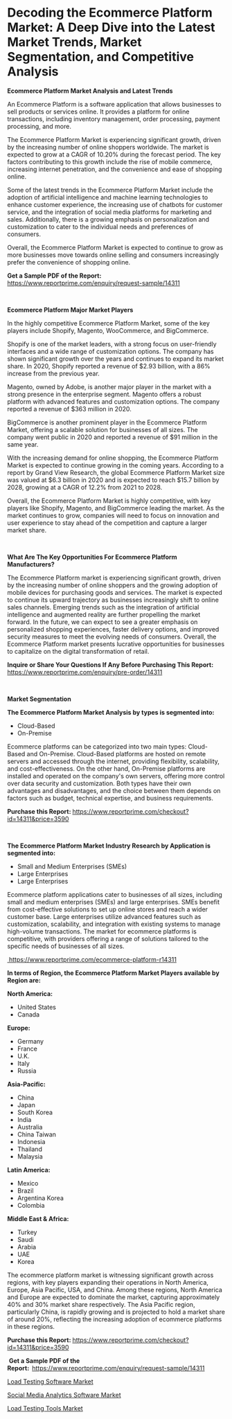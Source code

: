 <p><h1>Decoding the Ecommerce Platform Market: A Deep Dive into the Latest Market Trends, Market Segmentation, and Competitive Analysis</h1></p><p><strong>Ecommerce Platform Market Analysis and Latest Trends</strong></p>
<p><p>An Ecommerce Platform is a software application that allows businesses to sell products or services online. It provides a platform for online transactions, including inventory management, order processing, payment processing, and more.</p><p>The Ecommerce Platform Market is experiencing significant growth, driven by the increasing number of online shoppers worldwide. The market is expected to grow at a CAGR of 10.20% during the forecast period. The key factors contributing to this growth include the rise of mobile commerce, increasing internet penetration, and the convenience and ease of shopping online.</p><p>Some of the latest trends in the Ecommerce Platform Market include the adoption of artificial intelligence and machine learning technologies to enhance customer experience, the increasing use of chatbots for customer service, and the integration of social media platforms for marketing and sales. Additionally, there is a growing emphasis on personalization and customization to cater to the individual needs and preferences of consumers.</p><p>Overall, the Ecommerce Platform Market is expected to continue to grow as more businesses move towards online selling and consumers increasingly prefer the convenience of shopping online.</p></p>
<p><strong>Get a Sample PDF of the Report:&nbsp;</strong> <a href="https://www.reportprime.com/enquiry/request-sample/14311">https://www.reportprime.com/enquiry/request-sample/14311</a></p>
<p>&nbsp;</p>
<p><strong>Ecommerce Platform Major Market Players</strong></p>
<p><p>In the highly competitive Ecommerce Platform Market, some of the key players include Shopify, Magento, WooCommerce, and BigCommerce. </p><p>Shopify is one of the market leaders, with a strong focus on user-friendly interfaces and a wide range of customization options. The company has shown significant growth over the years and continues to expand its market share. In 2020, Shopify reported a revenue of $2.93 billion, with a 86% increase from the previous year.</p><p>Magento, owned by Adobe, is another major player in the market with a strong presence in the enterprise segment. Magento offers a robust platform with advanced features and customization options. The company reported a revenue of $363 million in 2020.</p><p>BigCommerce is another prominent player in the Ecommerce Platform Market, offering a scalable solution for businesses of all sizes. The company went public in 2020 and reported a revenue of $91 million in the same year.</p><p>With the increasing demand for online shopping, the Ecommerce Platform Market is expected to continue growing in the coming years. According to a report by Grand View Research, the global Ecommerce Platform Market size was valued at $6.3 billion in 2020 and is expected to reach $15.7 billion by 2028, growing at a CAGR of 12.2% from 2021 to 2028.</p><p>Overall, the Ecommerce Platform Market is highly competitive, with key players like Shopify, Magento, and BigCommerce leading the market. As the market continues to grow, companies will need to focus on innovation and user experience to stay ahead of the competition and capture a larger market share.</p></p>
<p>&nbsp;</p>
<p><strong>What Are The Key Opportunities For Ecommerce Platform Manufacturers?</strong></p>
<p><p>The Ecommerce Platform market is experiencing significant growth, driven by the increasing number of online shoppers and the growing adoption of mobile devices for purchasing goods and services. The market is expected to continue its upward trajectory as businesses increasingly shift to online sales channels. Emerging trends such as the integration of artificial intelligence and augmented reality are further propelling the market forward. In the future, we can expect to see a greater emphasis on personalized shopping experiences, faster delivery options, and improved security measures to meet the evolving needs of consumers. Overall, the Ecommerce Platform market presents lucrative opportunities for businesses to capitalize on the digital transformation of retail.</p></p>
<p><strong>Inquire or Share Your Questions If Any Before Purchasing This Report:</strong> <a href="https://www.reportprime.com/enquiry/pre-order/14311">https://www.reportprime.com/enquiry/pre-order/14311</a></p>
<p>&nbsp;</p>
<p><strong>Market Segmentation</strong></p>
<p><strong>The Ecommerce Platform Market Analysis by types is segmented into:</strong></p>
<p><ul><li>Cloud-Based</li><li>On-Premise</li></ul></p>
<p><p>Ecommerce platforms can be categorized into two main types: Cloud-Based and On-Premise. Cloud-Based platforms are hosted on remote servers and accessed through the internet, providing flexibility, scalability, and cost-effectiveness. On the other hand, On-Premise platforms are installed and operated on the company's own servers, offering more control over data security and customization. Both types have their own advantages and disadvantages, and the choice between them depends on factors such as budget, technical expertise, and business requirements.</p></p>
<p><strong>Purchase this Report:&nbsp;</strong><a href="https://www.reportprime.com/checkout?id=14311&price=3590">https://www.reportprime.com/checkout?id=14311&price=3590</a></p>
<p>&nbsp;</p>
<p><strong>The Ecommerce Platform Market Industry Research by Application is segmented into:</strong></p>
<p><ul><li>Small and Medium Enterprises (SMEs)</li><li>Large Enterprises</li><li>Large Enterprises</li></ul></p>
<p><p>Ecommerce platform applications cater to businesses of all sizes, including small and medium enterprises (SMEs) and large enterprises. SMEs benefit from cost-effective solutions to set up online stores and reach a wider customer base. Large enterprises utilize advanced features such as customization, scalability, and integration with existing systems to manage high-volume transactions. The market for ecommerce platforms is competitive, with providers offering a range of solutions tailored to the specific needs of businesses of all sizes.</p></p>
<p><a href="https://www.reportprime.com/ecommerce-platform-r14311">&nbsp;https://www.reportprime.com/ecommerce-platform-r14311</a></p>
<p><strong>In terms of Region, the Ecommerce Platform Market Players available by Region are:</strong></p>
<p>
    <p> <strong> North America: </strong>
        <ul>
            <li>United States</li>
            <li>Canada</li>
        </ul>
        </p> 
    <p> <strong> Europe: </strong>
        <ul>
            <li>Germany</li>
            <li>France</li>
            <li>U.K.</li>
            <li>Italy</li>
            <li>Russia</li>
        </ul>
        </p> 
    <p> <strong> Asia-Pacific: </strong>
        <ul>
            <li>China</li>
            <li>Japan</li>
            <li>South Korea</li>
            <li>India</li>
            <li>Australia</li>
            <li>China Taiwan</li>
            <li>Indonesia</li>
            <li>Thailand</li>
            <li>Malaysia</li>
        </ul>
        </p> 
    <p> <strong> Latin America: </strong>
        <ul>
            <li>Mexico</li>
            <li>Brazil</li>
            <li>Argentina Korea</li>
            <li>Colombia</li>
        </ul>
        </p> 
    <p> <strong> Middle East & Africa: </strong>
        <ul>
            <li>Turkey</li>
            <li>Saudi</li>
            <li>Arabia</li>
            <li>UAE</li>
            <li>Korea</li>
        </ul>
    </p>
    </p>
<p><p>The ecommerce platform market is witnessing significant growth across regions, with key players expanding their operations in North America, Europe, Asia Pacific, USA, and China. Among these regions, North America and Europe are expected to dominate the market, capturing approximately 40% and 30% market share respectively. The Asia Pacific region, particularly China, is rapidly growing and is projected to hold a market share of around 20%, reflecting the increasing adoption of ecommerce platforms in these regions.</p></p>
<p><strong>Purchase this Report: </strong><a href="https://www.reportprime.com/checkout?id=14311&price=3590">https://www.reportprime.com/checkout?id=14311&price=3590</a></p>
<p>&nbsp;<strong>Get a Sample PDF of the Report:&nbsp;&nbsp;</strong><a href="https://www.reportprime.com/enquiry/request-sample/14311">https://www.reportprime.com/enquiry/request-sample/14311</a></p>
<p><strong></strong></p>
<p><p><a href="https://github.com/labibmmn112/Market-Research-Report-List-2/blob/main/load-testing-software-market.md">Load Testing Software Market</a></p><p><a href="https://github.com/gladysalidde/Market-Research-Report-List-2/blob/main/social-media-analytics-software-market.md">Social Media Analytics Software Market</a></p><p><a href="https://github.com/vregtldg37/Market-Research-Report-List-2/blob/main/load-testing-tools-market.md">Load Testing Tools Market</a></p></p>
